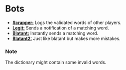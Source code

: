 # Bots
- **[Scrapper:](https://github.com/ChocolateDrink/Web-Games/blob/main/bomb%20party/__scrapper.js)** Logs the validated words of other players.
- **[Legit:](https://github.com/ChocolateDrink/Web-Games/blob/main/bomb%20party/letgit.js)** Sends a notification of a matching word.
- **[Blatant:](https://github.com/ChocolateDrink/Web-Games/blob/main/bomb%20party/blatant.js)** Instantly sends a matching word.
- **[Blatant2:](https://github.com/ChocolateDrink/Web-Games/blob/main/bomb%20party/blantant2.js)** Just like blatant but makes more mistakes.

### Note
The dictionary might contain some invalid words.